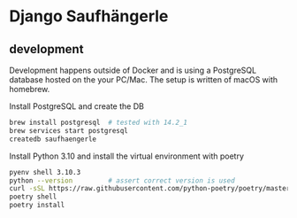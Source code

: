 # Django Saufhängerle

## development

Development happens outside of Docker and is using a PostgreSQL database hosted on the your PC/Mac.
The setup is written of macOS with homebrew.


Install PostgreSQL and create the DB

```bash
brew install postgresql  # tested with 14.2_1
brew services start postgresql
createdb saufhaengerle
```

Install Python 3.10 and install the virtual environment with poetry

```bash
pyenv shell 3.10.3
python --version         # assert correct version is used
curl -sSL https://raw.githubusercontent.com/python-poetry/poetry/master/get-poetry.py | python -
poetry shell
poetry install
```
